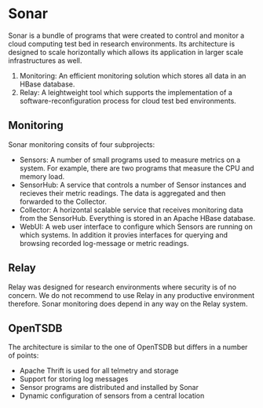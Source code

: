 # Sonar
Sonar is a bundle of programs that were created to control and monitor a cloud computing test bed in research environments. Its architecture is designed to scale horizontally which allows its application in larger scale infrastructures as well. 

1. Monitoring: An efficient monitoring solution which stores all data in an HBase database. 
2. Relay: A leightweight tool which supports the implementation of a software-reconfiguration process for cloud test bed environments.

## Monitoring
Sonar monitoring consits of four subprojects: 
* Sensors: A number of small programs used to measure metrics on a system. For example, there are two programs that measure the CPU and memory load. 
* SensorHub: A service that controls a number of Sensor instances and recieves their metric readings. The data is aggregated and then forwarded to the Collector. 
* Collector: A horizontal scalable service that receives monitoring data from the SensorHub. Everything is stored in an Apache HBase database. 
* WebUI: A web user interface to configure which Sensors are running on which systems. In addition it provies interfaces for querying and browsing recorded log-message or metric readings. 

## Relay
Relay was designed for research environments where security is of no concern. We do not recommend to use Relay in any productive environment therefore. Sonar monitoring does depend in any way on the Relay system. 

## OpenTSDB
The architecture is similar to the one of OpenTSDB but differs in a number of points: 
* Apache Thrift is used for all telmetry and storage
* Support for storing log messages
* Sensor programs are distributed and installed by Sonar
* Dynamic configuration of sensors from a central location


